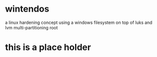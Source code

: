 # wintendos
a linux hardening concept using a windows filesystem on top of luks and lvm multi-partitioning root


# this is a place holder
